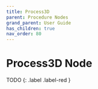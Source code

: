 ```yaml
---
title: Process3D
parent: Procedure Nodes
grand_parent: User Guide
has_children: true
nav_order: 80
---
```

# Process3D Node

TODO
{: .label .label-red }
